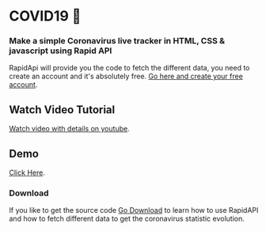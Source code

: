 # COVID19 🦠 

### Make a simple Coronavirus live tracker in HTML, CSS & javascript using Rapid API

RapidApi will provide you the code to fetch the different data, you need to create an account and it's absolutely free.
[Go here and create your free account](https://rapidapi.com/astsiatsko/api/coronavirus-monitor).

## Watch Video Tutorial
[Watch video with details on youtube](https://youtu.be/PckL9D204KM).
## Demo 
[Click Here](https://jaffery97.github.io/covid19/).

### Download
If you like to get the source code [Go Download](https://github.com/jaffery97/covid19/archive/master.zip) to learn how to use RapidAPI and how to fetch different data to get the coronavirus statistic evolution.


